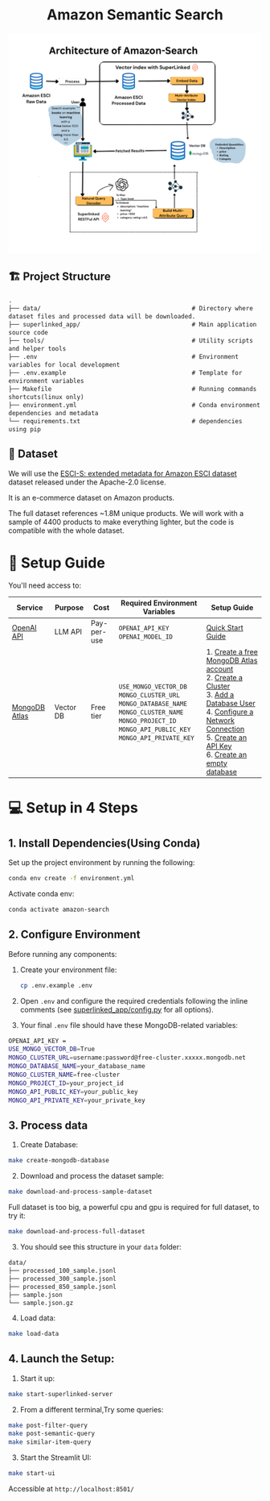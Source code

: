 <div align="center">
  <h1>Amazon Semantic Search</h1>
</div>

<p align="center">
  <img src="assets/Amazon-Search.png" alt="architecture_1" width="600">
</p>

## 🏗️ Project Structure

```text
.
├── data/                                          # Directory where dataset files and processed data will be downloaded.
├── superlinked_app/                               # Main application source code
├── tools/                                         # Utility scripts and helper tools
├── .env                                           # Environment variables for local development
├── .env.example                                   # Template for environment variables
├── Makefile                                       # Running commands shortcuts(linux only)
├── environment.yml                                # Conda environment dependencies and metadata
└── requirements.txt                               # dependencies using pip
```

## 💾 Dataset

We will use the [ESCI-S: extended metadata for Amazon ESCI dataset](https://github.com/shuttie/esci-s?tab=readme-ov-file) dataset released under the Apache-2.0 license.

It is an e-commerce dataset on Amazon products. 

The full dataset references ~1.8M unique products. We will work with a sample of 4400 products to make everything lighter, but the code is compatible with the whole dataset.


# 🚀 Setup Guide
You'll need access to:

| Service | Purpose | Cost | Required Environment Variables | Setup Guide |
|---------|---------|------|---------------------|-------------|
| [OpenAI API](https://openai.com/index/openai-api/) | LLM API | Pay-per-use | `OPENAI_API_KEY`<br>`OPENAI_MODEL_ID` | [Quick Start Guide](https://platform.openai.com/docs/quickstart) |
| [MongoDB Atlas](https://www.mongodb.com/products/platform/atlas-database) | Vector DB | Free tier | `USE_MONGO_VECTOR_DB`<br>`MONGO_CLUSTER_URL`<br>`MONGO_DATABASE_NAME`<br>`MONGO_CLUSTER_NAME`<br>`MONGO_PROJECT_ID`<br>`MONGO_API_PUBLIC_KEY`<br>`MONGO_API_PRIVATE_KEY` | 1. [Create a free MongoDB Atlas account](https://www.mongodb.com/cloud/atlas/register/?utm_campaign=paul_iusztin&utm_medium=referral) <br> 2. [Create a Cluster](https://www.mongodb.com/docs/guides/atlas/cluster/?utm_campaign=paul_iusztin&utm_medium=referral) </br> 3. [Add a Database User](https://www.mongodb.com/docs/guides/atlas/db-user/?utm_campaign=paul_iusztin&utm_medium=referral) </br> 4. [Configure a Network Connection](https://www.mongodb.com/docs/guides/atlas/network-connections/?utm_campaign=paul_iusztin&utm_medium=referral) </br> 5. [Create an API Key](https://docs.superlinked.com/run-in-production/index-1/mongodb#creating-the-api-key) </br> 6. [Create an empty database](https://docs.superlinked.com/run-in-production/index-1/mongodb#creating-the-database) |

# 💻 Setup in 4 Steps

## 1. Install Dependencies(Using Conda)
Set up the project environment by running the following:
```bash
conda env create -f environment.yml
```
Activate conda env:
```bash
conda activate amazon-search
```

## 2. Configure Environment

Before running any components:
1. Create your environment file:
   ```bash
   cp .env.example .env
   ```
2. Open `.env` and configure the required credentials following the inline comments (see [superlinked_app/config.py](superlinked_app/config.py) for all options).

3. Your final `.env` file should have these MongoDB-related variables:
   
```bash
OPENAI_API_KEY = 
USE_MONGO_VECTOR_DB=True
MONGO_CLUSTER_URL=username:password@free-cluster.xxxxx.mongodb.net
MONGO_DATABASE_NAME=your_database_name
MONGO_CLUSTER_NAME=free-cluster
MONGO_PROJECT_ID=your_project_id
MONGO_API_PUBLIC_KEY=your_public_key
MONGO_API_PRIVATE_KEY=your_private_key
```

## 3. Process data

1. Create Database:
  ```bash
  make create-mongodb-database
  ```
2. Download and process the dataset sample:
```bash
make download-and-process-sample-dataset
```
Full dataset is too big, a powerful cpu and gpu is required for full dataset, to try it:
```bash
make download-and-process-full-dataset
```

3. You should see this structure in your `data` folder:
```text
data/
├── processed_100_sample.jsonl
├── processed_300_sample.jsonl
├── processed_850_sample.jsonl
├── sample.json
└── sample.json.gz
```

4. Load data:
```bash
make load-data
```

## 4. Launch the Setup:
1. Start it up:
```bash
make start-superlinked-server
```

2. From a different terminal,Try some queries:
```bash
make post-filter-query     
make post-semantic-query   
make similar-item-query
```

3. Start the Streamlit UI:
```bash
make start-ui
```
Accessible at `http://localhost:8501/`